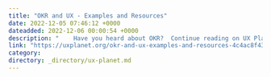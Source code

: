 ```yaml
---
title: "OKR and UX - Examples and Resources"
date: 2022-12-05 07:46:12 +0000
dateadded: 2022-12-06 00:00:54 +0000
description: "    Have you heard about OKR?  Continue reading on UX Planet »  "
link: "https://uxplanet.org/okr-and-ux-examples-and-resources-4c4ac8f43d55?source=rss----819cc2aaeee0---4"
category:
directory: _directory/ux-planet.md
---
```

